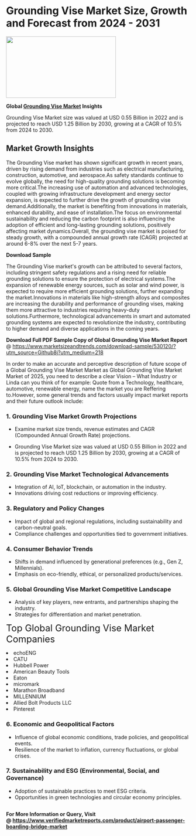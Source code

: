 <H1>Grounding Vise Market Size, Growth and Forecast from 2024 - 2031</H1><img class="aligncenter size-medium wp-image-584254" src="https://thirdeyenews.in/wp-content/uploads/2024/09/Global-Market-Research-300x168.jpeg" alt="" width="300" height="168" /><p><strong>Global&nbsp;<a href="https://www.marketsizeandtrends.com/download-sample/530120/?utm_source=Github8j?utm_medium=218">Grounding Vise Market</a> Insights</strong></p><p>Grounding Vise Market size was valued at USD 0.55 Billion in 2022 and is projected to reach USD 1.25 Billion by 2030, growing at a CAGR of 10.5% from 2024 to 2030.</p><p><h2>Market Growth Insights</h2> <p>The Grounding Vise market has shown significant growth in recent years, driven by rising demand from industries such as electrical manufacturing, construction, automotive, and aerospace.As safety standards continue to evolve globally, the need for high-quality grounding solutions is becoming more critical.The increasing use of automation and advanced technologies, coupled with growing infrastructure development and energy sector expansion, is expected to further drive the growth of grounding vise demand.Additionally, the market is benefiting from innovations in materials, enhanced durability, and ease of installation.The focus on environmental sustainability and reducing the carbon footprint is also influencing the adoption of efficient and long-lasting grounding solutions, positively affecting market dynamics.Overall, the grounding vise market is poised for steady growth, with a compounded annual growth rate (CAGR) projected at around 6-8% over the next 5-7 years.</p> <p><strong>Download Sample</strong></p> <p>The Grounding Vise market's growth can be attributed to several factors, including stringent safety regulations and a rising need for reliable grounding solutions to ensure the protection of electrical systems.The expansion of renewable energy sources, such as solar and wind power, is expected to require more efficient grounding solutions, further expanding the market.Innovations in materials like high-strength alloys and composites are increasing the durability and performance of grounding vises, making them more attractive to industries requiring heavy-duty solutions.Furthermore, technological advancements in smart and automated grounding systems are expected to revolutionize the industry, contributing to higher demand and diverse applications in the coming years.</p> <p><span class=""><strong>Download Full PDF Sample Copy of Global Grounding Vise Market Report</strong> @ <a href="https://www.marketsizeandtrends.com/download-sample/530120/?utm_source=Github8j?utm_medium=218" target="_blank">https://www.marketsizeandtrends.com/download-sample/530120/?utm_source=Github8j?utm_medium=218</a></span></p><p>In order to make an accurate and perceptive description of future scope of a Global&nbsp;Grounding Vise Market Market as Global&nbsp;Grounding Vise Market Market of 2025, you need to describe a clear Vision &ndash; What Industry or Linda can you think of for example: Quote from a Technology, healthcare, automotive, renewable energy, name the market you are Reffering to.However, some general trends and factors usually impact market reports and their future outlook include:</p><h3>1.&nbsp;<strong>Grounding Vise Market Growth Projections</strong></h3><ul><li>Examine market size trends, revenue estimates and CAGR (Compounded Annual Growth Rate) projections.</li><li><p>Grounding Vise Market size was valued at USD 0.55 Billion in 2022 and is projected to reach USD 1.25 Billion by 2030, growing at a CAGR of 10.5% from 2024 to 2030.</p></li></ul><h3>2.&nbsp;<strong>Grounding Vise Market Technological Advancements</strong></h3><ul><li>Integration of AI, IoT, blockchain, or automation in the industry.</li><li>Innovations driving cost reductions or improving efficiency.</li></ul><h3>3.&nbsp;<strong>Regulatory and Policy Changes</strong></h3><ul><li>Impact of global and regional regulations, including sustainability and carbon-neutral goals.</li><li>Compliance challenges and opportunities tied to government initiatives.</li></ul><h3>4.&nbsp;<strong>Consumer Behavior Trends</strong></h3><ul><li>Shifts in demand influenced by generational preferences (e.g., Gen Z, Millennials).</li><li>Emphasis on eco-friendly, ethical, or personalized products/services.</li></ul><h3>5.&nbsp;<strong>Global Grounding Vise Market Competitive Landscape</strong></h3><ul><li>Analysis of key players, new entrants, and partnerships shaping the industry.</li><li>Strategies for differentiation and market penetration.</li></ul><p data-pm-slice="1 1 []"><span style="color: inherit; font-family: inherit; font-size: 25px;">Top Global Grounding Vise Market Companies</span></p><div class="" data-test-id=""><p><li>echoENG</li><li> CATU</li><li> Hubbell Power</li><li> American Beauty Tools</li><li> Eaton</li><li> micromark</li><li> Marathon Broadband</li><li> MILLENNIUM</li><li> Allied Bolt Products LLC</li><li> Pinterest</li></p></div><h3>6.&nbsp;<strong>Economic and Geopolitical Factors</strong></h3><ul><li>Influence of global economic conditions, trade policies, and geopolitical events.</li><li>Resilience of the market to inflation, currency fluctuations, or global crises.</li></ul><h3>7.&nbsp;<strong>Sustainability and ESG (Environmental, Social, and Governance)</strong></h3><ul><li>Adoption of sustainable practices to meet ESG criteria.</li><li>Opportunities in green technologies and circular economy principles.</li></ul><h2><strong style="font-size: 14px;">For More Information or Query, Visit @&nbsp;</strong><a style="background-color: #ffffff; font-size: 14px;" href="https://www.marketsizeandtrends.com/report/grounding-vise-market/" target="_blank">https://www.verifiedmarketreports.com/product/airport-passenger-boarding-bridge-market</a></h2>